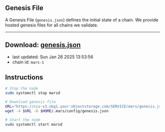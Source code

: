 ## Genesis File
A Genesis File (`genesis.json`) defines the initial state of a chain. We provide hosted genesis files for all chains we validate.

---
**Download: [genesis.json](https://ccv-s3.nbg1.your-objectstorage.com/SERVICE/mars/genesis.json)**
---

- last updated: Sun Jan 26 2025 13:53:56
- chain id: `mars-1`

## Instructions
```sh
# Stop the node
sudo systemctl stop marsd

# Download genesis file
URL="https://ccv-s3.nbg1.your-objectstorage.com/SERVICE/mars/genesis.json"
wget -4 $URL -O $HOME/.mars/config/genesis.json

# Start the node
sudo systemctl start marsd
```
